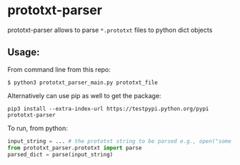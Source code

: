 # prototxt-parser

prototxt-parser allows to parse `*.prototxt` files to python dict objects

## Usage:

From command line from this repo:

```commandline
$ python3 prototxt_parser_main.py prototxt_file
```

Alternatively can use pip as well to get the package:

```commandline
pip3 install --extra-index-url https://testpypi.python.org/pypi prototxt-parser
```

To run, from python:

```python
input_string = ... # the prototxt string to be parsed e.g., open("some_prototxt_file").read()
from prototxt_parser.prototxt import parse
parsed_dict = parse(input_string)
```

